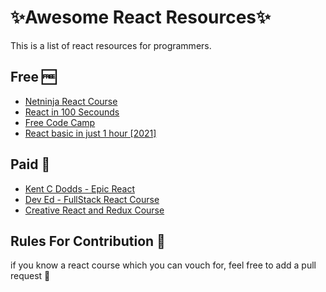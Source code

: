 # ✨Awesome React Resources✨

This is a list of react resources for programmers.

## Free 🆓

- [Netninja React Course](https://www.youtube.com/playlist?list=PL4cUxeGkcC9gZD-Tvwfod2gaISzfRiP9d)
- [React in 100 Secounds](https://www.youtube.com/watch?v=Tn6-PIqc4UM&t=2s)
- [Free Code Camp](https://www.youtube.com/watch?v=bMknfKXIFA8)
- [React basic in just 1 hour [2021]](https://www.udemy.com/course/react-basic-in-just-1-hour/)

## Paid 💸

- [Kent C Dodds - Epic React](https://epicreact.dev/)
- [Dev Ed - FullStack React Course](https://developedbyed.com/p/the-full-stack-react-course)
- [Creative React and Redux Course](https://developedbyed.com/p/the-creative-react-and-redux-course)

## Rules For Contribution 🤝

if you know a react course which you can vouch for, feel free to add a pull request 🙂
